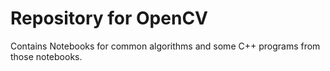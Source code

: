 # Repository for OpenCV

Contains Notebooks for common algorithms and some C++ programs from those notebooks.
